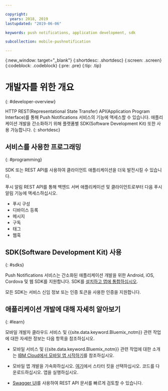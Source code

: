 ```yaml
---

copyright:
  years: 2018, 2019
lastupdated: "2019-06-06"

keywords: push notifications, application development, sdk

subcollection: mobile-pushnotification

---
```


{:new_window: target="_blank"}
{:shortdesc: .shortdesc}
{:screen: .screen}
{:codeblock: .codeblock}
{:pre: .pre}
{:tip: .tip}

# 개발자를 위한 개요
{: #developer-overview}

HTTP REST(Representational State Transfer) API(Application Program Interface)를 통해 Push Notifications 서비스의 기능에 액세스할 수 있습니다. 애플리케이션 개발을 간소화하기 위해 플랫폼별 SDK(Software Development Kit) 또한 사용 가능합니다.
{: shortdesc}

## 서비스를 사용한 프로그래밍
{: #programming}

SDK 또는 REST API를 사용하여 클라이언트 애플리케이션을 더욱 발전시킬 수 있습니다.

푸시 알림 REST API를 통해 백엔드 서버 애플리케이션 및 클라이언트로부터 다음 푸시 알림 기능에 액세스하십시오.

 - 푸시 구성
 - 디바이스 등록
 - 메시지
 - 구독
 - 태그
 - 웹훅


## SDK(Software Development Kit) 사용
{: #sdks}

Push Notifications 서비스는 간소화된 애플리케이션 개발을 위한 Android, iOS, Cordova 및 웹 SDK를 지원합니다. SDK를 [설치하고 앱에 통합하십시오](/docs/services/mobilepush?topic=mobile-pushnotification-install-sdk). 

모든 SDK는 서비스 신임 정보 또는 인증 토큰을 사용한 인증을 지원합니다.

## 애플리케이션 개발에 대해 자세히 알아보기
{: #learn}

모바일 개발자 클라우드 서비스 및 {{site.data.keyword.Bluemix_notm}} 관련 작업에 대한 자세한 정보는 다음 항목을 참조하십시오.

-   모바일 서비스 및 {{site.data.keyword.Bluemix_notm}} 관련 작업에 대한 소개는 [IBM Cloud에서 모바일 앱 시작하기](/docs/services/mobile?topic=mobile-getting-started)를 참조하십시오.

-   모바일 앱 개발을 가속화하십시오. [여기](https://cloud.ibm.com/developer/mobile/dashboard)에서 스타터 킷을 선택하십시오. 코드를 다운로드하십시오. 앱을 실행하십시오.

-	[Swagger UI](https://eu-gb.imfpush.cloud.ibm.com/imfpush/)를 사용하여 REST API 문서를 빠르게 검토할 수 있습니다.

